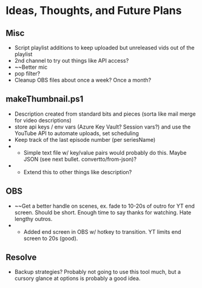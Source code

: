 # Ideas, Thoughts, and Future Plans

## Misc
- Script playlist additions to keep uploaded but unreleased vids out of the playlist
- 2nd channel to try out things like API access?
- ~~Better mic
- pop filter?
- Cleanup OBS files about once a week? Once a month?

## makeThumbnail.ps1
- Description created from standard bits and pieces (sorta like mail merge for video descriptions)
- store api keys / env vars (Azure Key Vault? Session vars?) and use the YouTube API to automate uploads, set scheduling
- Keep track of the last episode number (per seriesName)
- - Simple text file w/ key/value pairs would probably do this. Maybe JSON (see next bullet. convertto/from-json)?
- - Extend this to other things like description?

## OBS
- ~~Get a better handle on scenes, ex. fade to 10-20s of outro for YT end screen. Should be short. Enough time to say thanks for watching. Hate lengthy outros.
- - Added end screen in OBS w/ hotkey to transition. YT limits end screen to 20s (good).

## Resolve
- Backup strategies? Probably not going to use this tool much, but a cursory glance at options is probably a good idea.